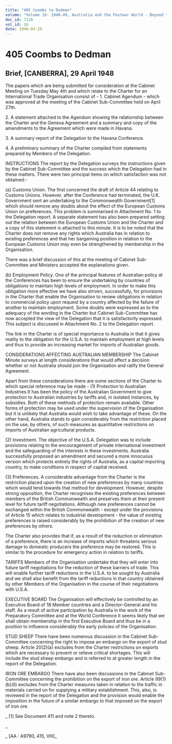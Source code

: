 ```yaml
---
title: "405 Coombs to Dedman"
volume: "Volume 16: 1948-49, Australia and the Postwar World - Beyond the Region"
doc_id: 7120
vol_id: 16
date: 1948-04-29
---
```


# 405 Coombs to Dedman

## Brief, [CANBERRA], 29 April 1948

The papers which are being submitted for consideration at the Cabinet Meeting on Tuesday May 4th and which relate to the Charter for an International Trade Organisation consist of - 1. Cabinet Agendum - which was approved at the meeting of the Cabinet Sub-Committee held on April 27th.

2\. A statement attached to the Agendum showing the relationship between the Charter and the Geneva Agreement and a summary and copy of the amendments to the Agreement which were made in Havana.

3\. A summary report of the Delegation to the Havana Conference.

4\. A preliminary summary of the Charter compiled from statements prepared by Members of the Delegation.

INSTRUCTIONS The report by the Delegation surveys the instructions given by the Cabinet Sub-Committee and the success which the Delegation had in these matters. There were two principal items on which satisfaction was not obtained:-

(a) Customs Union. The first concerned the draft of Article 44 relating to Customs Unions. However, after the Conference had terminated, the U.K. Government sent an undertaking to the Commonwealth Government[1] which should remove any doubts about the effect of the European Customs Union on preferences. This problem is summarised in Attachment No. 1 to the Delegation report. A separate statement has also been prepared setting out the relation between the European Customs Union and the Charter and a copy of this statement is attached to this minute. It is to be noted that the Charter does not remove any rights which Australia has in relation to existing preferences and that her bargaining position in relation to the European Customs Union may even be strengthened by membership in the Organisation.

There was a brief discussion of this at the meeting of Cabinet Sub-Committee and Ministers accepted the explanations given.

(b) Employment Policy. One of the principal features of Australian policy at the Conferences has been to ensure the undertaking by countries of obligations to maintain high levels of employment. In order to make this obligation more effective we have also striven, successfully, for provisions in the Charter that enable the Organisation to review obligations in relation to commercial policy upon request by a country affected by the failure of another to maintain employment. Some doubts were expressed as to the adequacy of the wording in the Charter but Cabinet Sub-Committee has now accepted the view of the Delegation that it is satisfactorily expressed. This subject is discussed in Attachment No. 2 to the Delegation report.

The link in the Charter is of special importance to Australia in that it gives reality to the obligation for the U.S.A. to maintain employment at high levels and thus to provide an increasing market for imports of Australian goods.

CONSIDERATIONS AFFECTING AUSTRALIAN MEMBERSHIP The Cabinet Minute surveys at length considerations that would affect a decision whether or not Australia should join the Organisation and ratify the General Agreement.

Apart from these considerations there are some sections of the Charter to which special reference may be made - (1) Protection to Australian Industries.It has been the policy of the Australian Government to give protection to Australian industries by tariffs and, in isolated instances, by subsidies. Both of these methods of protection remain available. Other forms of protection may be used under the supervision of the Organisation but it is unlikely that Australia would wish to take advantage of these. On the other hand, Australia stands to gain considerably from the restriction placed on the use, by others, of such measures as quantitative restrictions on imports of Australian agricultural products.

(2) Investment. The objective of the U.S.A. Delegation was to include provisions relating to the encouragement of private international investment and the safeguarding of the interests in these investments. Australia successfully proposed an amendment and secured a more innocuous version which protects entirely the rights of Australia, as a capital importing country, to make conditions in respect of capital received.

(3) Preferences. A considerable advantage from the Charter is the restriction placed upon the creation of new preferences by many countries which would tend towards that method for development. However, despite strong opposition, the Charter recognises the existing preferences between members of the British Commonwealth and preserves them at their present level for future tariff negotiations. Although new preferences cannot be exchanged within the British Commonwealth - except under the provisions of Article 15 which relates to industrial development - the value of existing preferences is raised considerably by the prohibition of the creation of new preferences by others.

The Charter also provides that if, as a result of the reduction or elimination of a preference, there is an increase of imports which threatens serious damage to domestic producers the preference may be restored. This is similar to the procedure for emergency action in relation to tariffs.

TARIFFS Members of the Organisation undertake that they will enter into future tariff negotiations for the reduction of these barriers of trade. This will enable further tariff reductions in the U.S.A. to be sought by Australia and we shall also benefit from the tariff reductions in that country obtained by other Members of the Organisation in the course of their negotiations with U.S.A.

EXECUTIVE BOARD The Organisation will effectively be controlled by an Executive Board of 18 Member countries and a Director-General and his staff. As a result of active participation by Australia in the work of the Preparatory Committee and at the World Conference it seems likely that we shall obtain membership in the first Executive Board and thus be in a position to influence considerably the early policies of the Organisation.

STUD SHEEP There have been numerous discussion in the Cabinet Sub-Committee concerning the right to impose an embargo on the export of stud sheep. Article 20(2)(a) excludes from the Charter restrictions on exports which are necessary to prevent or relieve critical shortages. This will include the stud sheep embargo and is referred to at greater length in the report of the Delegation.

IRON ORE EMBARGO There have also been discussions in the Cabinet Sub-Committee concerning the prohibition on the export of iron ore. Article 99(1)(b)(II) excludes from the Charter measures taken in relation to the traffic in materials carried on for supplying a military establishment. This, also, is reviewed in the report of the Delegation and the provision would enable the imposition in the future of a similar embargo to that imposed on the export of iron ore.

_ [1] See Document 411 and note 2 thereto.

_

_ [AA : A9790, 415, VIII]_
